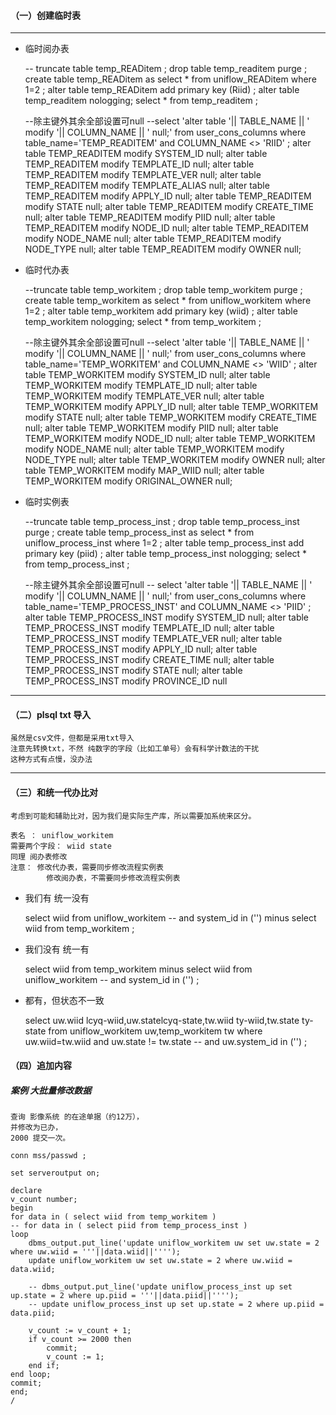 #### （一）创建临时表

---

- 临时阅办表


    -- truncate table temp_READitem ;
    drop table temp_readitem purge ;
    create table temp_READitem as select * from uniflow_READitem where 1=2 ;
    alter table temp_READitem add primary key (Riid) ;
    alter table temp_readitem nologging;
    select * from temp_readitem ;

    --除主键外其余全部设置可null
    --select 'alter table '|| TABLE_NAME || ' modify '|| COLUMN_NAME || ' null;' from user_cons_columns where table_name='TEMP_READITEM' and COLUMN_NAME <> 'RIID' ;
    alter table TEMP_READITEM modify SYSTEM_ID null;
    alter table TEMP_READITEM modify TEMPLATE_ID null;
    alter table TEMP_READITEM modify TEMPLATE_VER null;
    alter table TEMP_READITEM modify TEMPLATE_ALIAS null;
    alter table TEMP_READITEM modify APPLY_ID null;
    alter table TEMP_READITEM modify STATE null;
    alter table TEMP_READITEM modify CREATE_TIME null;
    alter table TEMP_READITEM modify PIID null;
    alter table TEMP_READITEM modify NODE_ID null;
    alter table TEMP_READITEM modify NODE_NAME null;
    alter table TEMP_READITEM modify NODE_TYPE null;
    alter table TEMP_READITEM modify OWNER null;

- 临时代办表


    --truncate table temp_workitem ;
    drop table temp_workitem purge ;
    create table temp_workitem as select * from uniflow_workitem where 1=2 ;
    alter table temp_workitem add primary key (wiid) ;
    alter table temp_workitem nologging;
    select * from temp_workitem ;

    --除主键外其余全部设置可null
    --select 'alter table '|| TABLE_NAME || ' modify '|| COLUMN_NAME || ' null;' from user_cons_columns where table_name='TEMP_WORKITEM' and COLUMN_NAME <> 'WIID' ;
    alter table TEMP_WORKITEM modify SYSTEM_ID null;
    alter table TEMP_WORKITEM modify TEMPLATE_ID null;
    alter table TEMP_WORKITEM modify TEMPLATE_VER null;
    alter table TEMP_WORKITEM modify APPLY_ID null;
    alter table TEMP_WORKITEM modify STATE null;
    alter table TEMP_WORKITEM modify CREATE_TIME null;
    alter table TEMP_WORKITEM modify PIID null;
    alter table TEMP_WORKITEM modify NODE_ID null;
    alter table TEMP_WORKITEM modify NODE_NAME null;
    alter table TEMP_WORKITEM modify NODE_TYPE null;
    alter table TEMP_WORKITEM modify OWNER null;
    alter table TEMP_WORKITEM modify MAP_WIID null;
    alter table TEMP_WORKITEM modify ORIGINAL_OWNER null;


- 临时实例表


    --truncate table temp_process_inst ;
    drop table temp_process_inst purge ;
    create table temp_process_inst as select * from uniflow_process_inst where 1=2 ;
    alter table temp_process_inst add primary key (piid) ;
    alter table temp_process_inst nologging;
    select * from temp_process_inst ;

    --除主键外其余全部设置可null
    -- select 'alter table '|| TABLE_NAME || ' modify '|| COLUMN_NAME || ' null;' from user_cons_columns where table_name='TEMP_PROCESS_INST' and COLUMN_NAME <> 'PIID' ;
    alter table TEMP_PROCESS_INST modify SYSTEM_ID null;
    alter table TEMP_PROCESS_INST modify TEMPLATE_ID null;
    alter table TEMP_PROCESS_INST modify TEMPLATE_VER null;
    alter table TEMP_PROCESS_INST modify APPLY_ID null;
    alter table TEMP_PROCESS_INST modify CREATE_TIME null;
    alter table TEMP_PROCESS_INST modify STATE null;
    alter table TEMP_PROCESS_INST modify PROVINCE_ID null

---

#### （二）plsql txt 导入

    虽然是csv文件，但都是采用txt导入
    注意先转换txt，不然 纯数字的字段（比如工单号）会有科学计数法的干扰
    这种方式有点慢，没办法

---
#### （三）和统一代办比对

    考虑到可能和辅助比对，因为我们是实际生产库，所以需要加系统来区分。

    表名 ： uniflow_workitem 
    需要两个字段： wiid state 
    同理 阅办表修改
    注意： 修改代办表，需要同步修改流程实例表
            修改阅办表，不需要同步修改流程实例表
    
- 我们有 统一没有  


    select wiid from uniflow_workitem 
    	-- and system_id in ('')
    minus 
    select wiid from temp_workitem 
    ;
 
- 我们没有 统一有


    select wiid from temp_workitem 
    minus 
    select wiid from uniflow_workitem 
    	-- and system_id in ('')
    ;
    
- 都有，但状态不一致


    select uw.wiid lcyq-wiid,uw.statelcyq-state,tw.wiid ty-wiid,tw.state ty-state 
    	from uniflow_workitem uw,temp_workitem  tw 
    		where uw.wiid=tw.wiid and uw.state != tw.state 
    		-- and uw.system_id in ('')
    ;


#### （四）追加内容

##### 案例 大批量修改数据

    查询 影像系统 的在途单据（约12万），
    并修改为已办，
    2000 提交一次。

    conn mss/passwd ;

    set serveroutput on; 

    declare
    v_count number; 
    begin
    for data in ( select wiid from temp_workitem ) 
    -- for data in ( select piid from temp_process_inst ) 
    loop 
    	dbms_output.put_line('update uniflow_workitem uw set uw.state = 2 where uw.wiid = '''||data.wiid||'''');
    	update uniflow_workitem uw set uw.state = 2 where uw.wiid = data.wiid;

    	-- dbms_output.put_line('update uniflow_process_inst up set up.state = 2 where up.piid = '''||data.piid||'''');
    	-- update uniflow_process_inst up set up.state = 2 where up.piid = data.piid;

    	v_count := v_count + 1;
    	if v_count >= 2000 then 
    		commit;
    		v_count := 1;
    	end if;
    end loop;
    commit;
    end;
    /